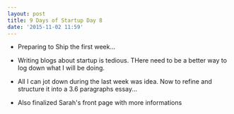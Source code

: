 ```yaml
---
layout: post
title: 9 Days of Startup Day 8
date: '2015-11-02 11:59'
---
```


+ Preparing to Ship the first week...

+ Writing blogs about startup is tedious. THere need to be a better way to log down what I will be doing.

+ All I can jot down during the last week was idea. Now to refine and structure it into a 3.6 paragraphs essay...

+ Also finalized Sarah's front page with more informations
